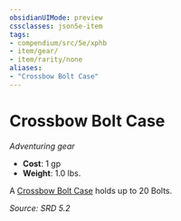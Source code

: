 ```yaml
---
obsidianUIMode: preview
cssclasses: json5e-item
tags:
- compendium/src/5e/xphb
- item/gear/
- item/rarity/none
aliases: 
- "Crossbow Bolt Case"
---
```

# Crossbow Bolt Case
*Adventuring gear*  

- **Cost**: 1 gp
- **Weight**: 1.0 lbs.

A [Crossbow Bolt Case](crossbow-bolt-case-xphb.md) holds up to 20 Bolts.

*Source: SRD 5.2*